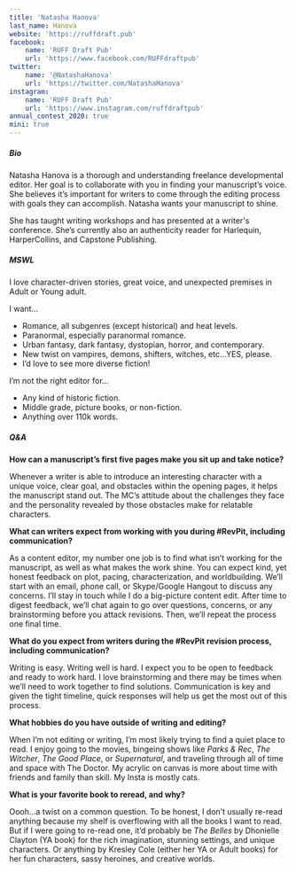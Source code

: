 ```yaml
---
title: 'Natasha Hanova'
last_name: Hanova
website: 'https://ruffdraft.pub'
facebook:
    name: 'RUFF Draft Pub'
    url: 'https://www.facebook.com/RUFFdraftpub'
twitter:
    name: '@NatashaHanova'
    url: 'https://twitter.com/NatashaHanova'
instagram:
    name: 'RUFF Draft Pub'
    url: 'https://www.instagram.com/ruffdraftpub'
annual_contest_2020: true
mini: true
---
```


##### Bio

Natasha Hanova is a thorough and understanding freelance developmental editor. Her goal is to collaborate with you in finding your manuscript’s voice. She believes it’s important for writers to come through the editing process with goals they can accomplish. Natasha wants your manuscript to shine.

She has taught writing workshops and has presented at a writer's conference. She’s currently also an authenticity reader for Harlequin, HarperCollins, and Capstone Publishing.

##### MSWL

I love character-driven stories, great voice, and unexpected premises in Adult or Young adult.

I want…
 * Romance, all subgenres (except historical) and heat levels.
 * Paranormal, especially paranormal romance.
 * Urban fantasy, dark fantasy, dystopian, horror, and contemporary.
 * New twist on vampires, demons, shifters, witches, etc…YES, please.
 * I’d love to see more diverse fiction!

I’m not the right editor for…
 * Any kind of historic fiction.
 * Middle grade, picture books, or non-fiction.
 * Anything over 110k words.

##### Q&A

**How can a manuscript’s first five pages make you sit up and take notice?**

Whenever a writer is able to introduce an interesting character with a unique voice, clear goal, and obstacles within the opening pages, it helps the manuscript stand out. The MC’s attitude about the challenges they face and the personality revealed by those obstacles make for relatable characters.

**What can writers expect from working with you during #RevPit, including communication?**

As a content editor, my number one job is to find what isn’t working for the manuscript, as well as what makes the work shine. You can expect kind, yet honest feedback on plot, pacing, characterization, and worldbuilding. We’ll start with an email, phone call, or Skype/Google Hangout to discuss any concerns. I’ll stay in touch while I do a big-picture content edit. After time to digest feedback, we’ll chat again to go over questions, concerns, or any brainstorming before you attack revisions. Then, we’ll repeat the process one final time.

**What do you expect from writers during the #RevPit revision process, including communication?**

Writing is easy. Writing well is hard. I expect you to be open to feedback and ready to work hard. I love brainstorming and there may be times when we’ll need to work together to find solutions. Communication is key and given the tight timeline, quick responses will help us get the most out of this process. 
 
**What hobbies do you have outside of writing and editing?**

When I’m not editing or writing, I’m most likely trying to find a quiet place to read. I enjoy going to the movies, bingeing shows like _Parks & Rec_, _The Witcher_, _The Good Place_, or _Supernatural_, and traveling through all of time and space with The Doctor. My acrylic on canvas is more about time with friends and family than skill. My Insta is mostly cats.

**What is your favorite book to reread, and why?**

Oooh…a twist on a common question. To be honest, I don’t usually re-read anything because my shelf is overflowing with all the books I want to read. But if I were going to re-read one, it’d probably be _The Belles_ by Dhonielle Clayton (YA book) for the rich imagination, stunning settings, and unique characters. Or anything by Kresley Cole (either her YA or Adult books) for her fun characters, sassy heroines, and creative worlds.